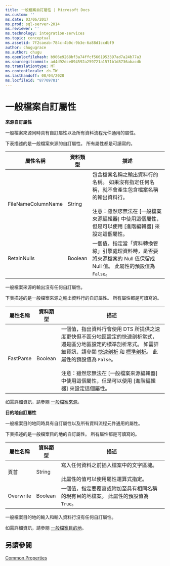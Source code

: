 ```yaml
---
title: 一般檔案自訂屬性 | Microsoft Docs
ms.custom: ''
ms.date: 03/06/2017
ms.prod: sql-server-2014
ms.reviewer: ''
ms.technology: integration-services
ms.topic: conceptual
ms.assetid: 7f2caeab-784c-4b0c-9b3e-6a88d1ccdbf9
author: chugugrace
ms.author: chugu
ms.openlocfilehash: b906e9268bf3a74ffcf5661953397ad7a24b77a3
ms.sourcegitcommit: ad4d92dce894592a259721a1571b1d8736abacdb
ms.translationtype: MT
ms.contentlocale: zh-TW
ms.lasthandoff: 08/04/2020
ms.locfileid: "87709781"
---
```

# <a name="flat-file-custom-properties"></a>一般檔案自訂屬性
  **來源自訂屬性**  
  
 一般檔案來源同時具有自訂屬性以及所有資料流程元件通用的屬性。  
  
 下表描述的是一般檔案來源的自訂屬性。 所有屬性都是可讀寫的。  
  
|屬性名稱|資料類型|描述|  
|-------------------|---------------|-----------------|  
|FileNameColumnName|String|包含檔案名稱之輸出資料行的名稱。 如果沒有指定任何名稱，就不會產生包含檔案名稱的輸出資料行。<br /><br /> 注意：雖然您無法在 [一般檔案來源編輯器]  中使用這個屬性，但是可以使用 [進階編輯器]  來設定這個屬性。|  
|RetainNulls|Boolean|一個值，指定當「資料轉換管線」引擎處理資料時，是否要將來源檔案的 Null 值保留成 Null 值。 此屬性的預設值為 `False`。|  
  
 一般檔案來源的輸出沒有任何自訂屬性。  
  
 下表描述的是一般檔案來源之輸出資料行的自訂屬性。 所有屬性都是可讀寫的。  
  
|屬性名稱|資料類型|描述|  
|-------------------|---------------|-----------------|  
|FastParse|Boolean|一個值，指出資料行會使用 DTS 所提供之速度更快但不區分地區設定的快速剖析常式，還是區分地區設定的標準剖析常式。 如需詳細資訊，請參閱 [快速剖析](../fast-parse.md) 和 [標準剖析](../standard-parse.md)。 此屬性的預設值為 `False`。<br /><br /> 注意：雖然您無法在 [一般檔案來源編輯器]  中使用這個屬性，但是可以使用 [進階編輯器]  來設定這個屬性。|  
  
 如需詳細資訊，請參閱 [一般檔案來源](flat-file-source.md)。  
  
 **目的地自訂屬性**  
  
 一般檔案目的地同時具有自訂屬性以及所有資料流程元件通用的屬性。  
  
 下表描述的是一般檔案目的地的自訂屬性。 所有屬性都是可讀寫的。  
  
|屬性名稱|資料類型|描述|  
|-------------------|---------------|-----------------|  
|頁首|String|寫入任何資料之前插入檔案中的文字區塊。<br /><br /> 此屬性的值可以使用屬性運算式指定。|  
|Overwrite|Boolean|一個值，指定要覆寫或附加至具有相同名稱的現有目的地檔案。 此屬性的預設值為 `True`。|  
  
 一般檔案目的地的輸入和輸入資料行沒有任何自訂屬性。  
  
 如需詳細資訊，請參閱 [一般檔案目的地](flat-file-destination.md)。  
  
## <a name="see-also"></a>另請參閱  
 [Common Properties](../common-properties.md)  
  
  
